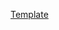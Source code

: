 [Template](https://preview.themeforest.net/item/hevin-personal-portfoliocv-wordpress-theme/full_screen_preview/41824837?_ga=2.114532807.1161194251.1674317652-2107234248.1673679403)